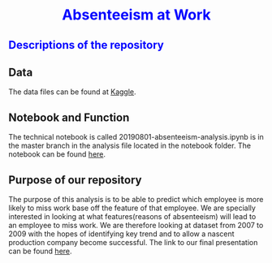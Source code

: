 
<h1 style="color:blue;"><center> Absenteeism at Work</center>

  </h1>

<h2 style="color:blue;"> Descriptions of the repository</h2>



## Data
The data files can be found at [Kaggle](https://www.kaggle.com/chetnasureka/absenteeismatwork).



## Notebook and Function
The technical notebook is called 20190801-absenteeism-analysis.ipynb is in the master branch in the analysis file located in the notebook folder. The notebook can be found [here](https://nbviewer.jupyter.org/github/yontartu/absenteeism/blob/master/notebooks/02_analysis/20190801-absenteeism-analysis.ipynb).

## Purpose of our repository
The purpose of this analysis is to be able to predict which employee is more likely to miss work base off the feature of that employee. We are specially interested in looking at what features(reasons of absenteeism) will lead to an employee to miss work. We are therefore looking at dataset from 2007 to 2009  with the hopes of identifying key trend and to allow a nascent production company become successful. The link to our final presentation can be found [here](https://prezi.com/view/deejdJk7WvuyyC2gVlVp/).

